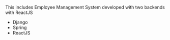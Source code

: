 This includes Employee Management System developed with two backends with ReactJS
- Django
- Spring
- ReactJS
